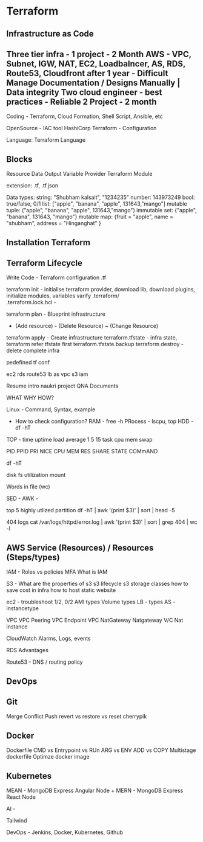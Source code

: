 # Terraform


## Infrastructure as Code 

Three tier infra - 1 project - 2 Month
AWS - VPC, Subnet, IGW, NAT, EC2, Loadbalncer, AS, RDS, Route53, Cloudfront
after 1 year - 
Difficult Manage 
Documentation / Designs
Manually | Data integrity
Two cloud engineer - best practices - Reliable
2 Project - 2 month
-------

Coding - Terraform, Cloud Formation, Shell Script, Ansible, etc

OpenSource - IAC tool
HashiCorp
Terraform - Configuration

Language: Terraform Language

Blocks
-----
Resource
Data
Output
Variable
Provider
Terraform
Module

extension: .tf, .tf.json

Data types:
string: "Shubham kalsait", "1234235"
number: 143973249 
bool: true/false, 0/1
list: ["apple", "banana", "apple", 131643,"mango"] mutable
tuple: ("apple", "banana", "apple", 131643,"mango") immutable
set: {"apple", "banana", 131643, "mango"} mutable
map: {fruit = "apple", name = "shubham", address = "Hinganghat" }


## Installation Terraform


## Terraform Lifecycle

Write Code - Terraform configuration .tf

terraform init - initialise terraform provider, download lib, download plugins, initialize modules, variables varify
.terraform/  
.terraform.lock.hcl - 

terraform plan - Blueprint infrastructure
+ (Add resource) - (Delete Resource) ~ (Change Resource) 

terraform apply - Create infrastructure
terraform.tfstate - infra state, terraform refer tfstate first 
terraform.tfstate.backup
terraform destroy - delete complete infra



pedefined tf conf

ec2
rds
route53
lb
as
vpc
s3
iam


Resume intro naukri
project
QNA
Documents 

WHAT WHY HOW?

Linux - Command, Syntax, example
- How to check configuration?
RAM - free -h 
PRocess - lscpu, top 
HDD - df -hT

TOP - 
time uptime load average 1 5 15
task 
cpu
mem
swap

PID PPID PRI NICE CPU MEM RES SHARE STATE COMmAND

df -hT

disk  fs   utilization mount

Words in file (wc)

SED - 
AWK - 


top 5 highly utlized partition
df -hT | awk '(print $3)' | sort | head -5

404 logs 
cat /var/logs/httpd/error.log | awk '(print $3)' | sort | grep 404 | wc -l


AWS Service (Resources) / Resources (Steps/types)
---

IAM - 
Roles vs policies
MFA
What is IAM

S3 -
What are the properties of s3
s3 lifecycle 
s3 storage classes
how to save cost in infra
how to host static website

ec2 -
troubleshoot 1/2, 0/2
AMI types
Volume types
LB - types
AS - 
instancetype

VPC
VPC Peering
VPC Endpoint
VPC NatGateway
Natgateway V/C Nat instance

CloudWatch 
Alarms, Logs, events

RDS
Advantages 

Route53 -
DNS / routing policy



DevOps
------

Git
----
Merge
Conflict
Push
revert vs restore vs reset
cherrypik

Docker
-----
Dockerfile 
CMD vs Entrypoint vs RUn
ARG vs ENV
ADD vs COPY
Multistage dockerfile
Optimze docker image

Kubernetes
---------










MEAN - MongoDB Express Angular Node +
MERN - MongoDB Express React Node


AI -

Tailwind

DevOps - Jenkins, Docker, Kubernetes, Github

